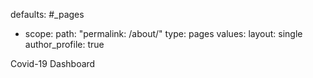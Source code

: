 defaults:
  #_pages
  - scope:
      path: "permalink: /about/"
      type: pages
    values:
      layout: single
      author_profile: true
      
      
  Covid-19 Dashboard
      
 

